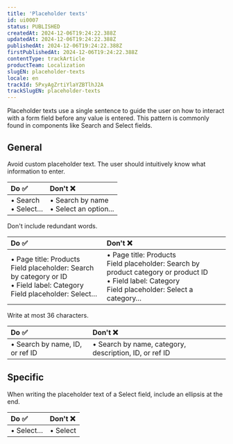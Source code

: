 ```yaml
---
title: 'Placeholder texts'
id: ui0007
status: PUBLISHED
createdAt: 2024-12-06T19:24:22.388Z
updatedAt: 2024-12-06T19:24:22.388Z
publishedAt: 2024-12-06T19:24:22.388Z
firstPublishedAt: 2024-12-06T19:24:22.388Z
contentType: trackArticle
productTeam: Localization
slugEN: placeholder-texts
locale: en
trackId: 5PxyAgZrtiYlaYZBTlhJ2A
trackSlugEN: placeholder-texts
---
```


Placeholder texts use a single sentence to guide the user on how to interact with a form field before any value is entered. This pattern is commonly found in components like Search and Select fields.

## General

Avoid custom placeholder text. The user should intuitively know what information to enter.

| Do ✅ | Don't ❌ |
| :---- | :---- |
| • Search <br> • Select… | • Search by name <br> • Select an option... |

Don't include redundant words.

| Do ✅ | Don't ❌ |
| :---- | :---- |
| • Page title: Products <br> Field placeholder: Search by category or ID <br> • Field label: Category <br> Field placeholder: Select… | • Page title: Products <br> Field placeholder: Search by product category or product ID <br> • Field label: Category <br> Field placeholder: Select a category… |

Write at most 36 characters.

| Do ✅ | Don't ❌ |
| :---- | :---- |
| • Search by name, ID, or ref ID | • Search by name, category, description, ID, or ref ID |

## Specific

When writing the placeholder text of a Select field, include an ellipsis at the end.

| Do ✅ | Don't ❌ |
| :---- | :---- |
| • Select… | • Select |
